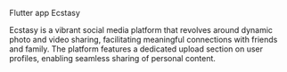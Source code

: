 Flutter app Ecstasy

Ecstasy is a vibrant social media platform that revolves around dynamic photo and video sharing, facilitating meaningful connections with friends and family. The platform features a dedicated upload section on user profiles, enabling seamless sharing of personal content.
